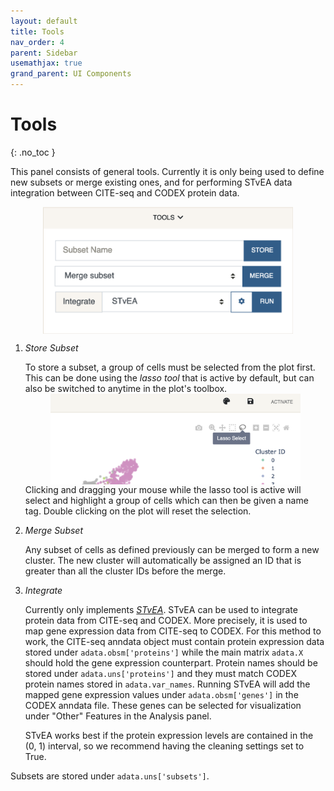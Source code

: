 ```yaml
---
layout: default
title: Tools
nav_order: 4
parent: Sidebar
usemathjax: true
grand_parent: UI Components
---
```


<style type="text/css">
  .center {
    display: block;
    margin-left: auto;
    margin-right: auto;
}
</style>

# Tools
{: .no_toc }

This panel consists of general tools. Currently it is only being used
to define new subsets or merge existing ones, and for performing STvEA
data integration between CITE-seq and CODEX protein data.

<div class="code-example" markdown="1">
<img src="../../../images/tools.png" width="400" class="center"/>

1. *Store Subset*

    To store a subset, a group of cells must be selected from the plot first.
    This can be done using the *lasso tool* that is active by default, but
    can also be switched to anytime in the plot's toolbox.
    <img src="../../../images/lasso.png" width="400" class="center"/>
    Clicking and dragging your mouse while the lasso tool is active
    will select and highlight a group of cells which can then be given
    a name tag. Double clicking on the plot will reset the selection.

2. *Merge Subset*

    Any subset of cells as defined previously can be merged to form a new
    cluster. The new cluster will automatically be assigned an ID that is
    greater than all the cluster IDs before the merge.

3. *Integrate*

    Currently only implements
    [*STvEA*](https://www.science.org/doi/10.1126/sciadv.abc5464). STvEA
    can be used to integrate protein data from CITE-seq and CODEX. More
    precisely, it is used to map gene expression data from CITE-seq to CODEX.
    For this method to work, the CITE-seq anndata object must contain
    protein expression data stored under `adata.obsm['proteins']` while
    the main matrix `adata.X` should hold the gene expression
    counterpart. Protein names should be stored under `adata.uns['proteins']`
    and they must match CODEX protein names stored in `adata.var_names`.
    Running STvEA will add the mapped gene expression values under
    `adata.obsm['genes']` in the CODEX anndata file. These genes can be
    selected for visualization under "Other" Features in the Analysis panel.

    STvEA works best if the protein expression levels are contained in the
    (0, 1) interval, so we recommend having the cleaning settings set to
    True.

</div>

Subsets are stored under `adata.uns['subsets']`.